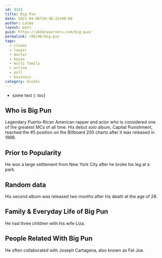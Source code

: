 ```yaml
---
id: 4342
title: Big Pun
date: 2021-04-06T16:48:22+00:00
author: Laima
layout: post
guid: https://ukdataservers.com/big-pun/
permalink: /04/06/big-pun
tags:
  - claims
  - lawyer
  - doctor
  - house
  - multi family
  - online
  - poll
  - business
category: Guides
---
```


* some text
{: toc}


## Who is Big Pun
                  
                  
                  
Legendary Puerto-Rican American rapper and actor who is considered one of the greatest MCs of all time. His debut solo album, Capital Punishment, reached the #5 position on the Billboard 200 charts after it was released in 1998.
                  
              
            
              
            
                
                
                
## Prior to Popularity
                  
                  
                  
He won a large settlement from New York City after he broke his leg at a park.
                  
              
            
              
            
                
                
                
## Random data
                  
                  
                  
His second album was released two months after his death at the age of 28.
                  
              
            
              
            
                
                
                
## Family & Everyday Life of Big Pun
                  
                  
                  
He had three children with his wife Liza.
                  
              
            
              
            
                
                
                
## People Related With Big Pun
                  
                  
                  
He often collaborated with Joseph Cartagena, also known as Fat Joe.
                  
              
            
              
            
                
              
            
              
              
            
            
              
            
          
          
          